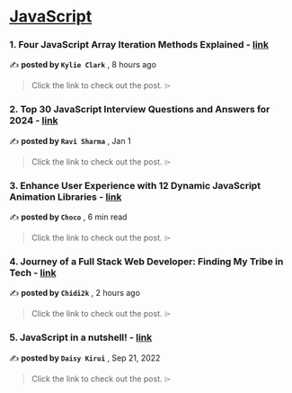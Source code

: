 
<h1><a href=https://medium.com/tag/javascript-development/recommended target="_blank" rel="noopener noreferrer">JavaScript</a></h1>
<h3>1. Four JavaScript Array Iteration Methods Explained - <a href=https://medium.com/@kyliedarlene/four-javascript-array-iteration-methods-explained-ccec5c678650?source=tag_recommended_feed---------0-84----------javascript_development----------c1c9eabd_22ef_4fa9_8fe9_49cc7e39f5c9------- target="_blank" rel="noopener noreferrer">link</a></h3>

✍️ **posted by `Kylie Clark`** <date> , 8 hours ago</date>

<blockquote>Click the link to check out the post. ⌲</blockquote>

<h3>2. Top 30 JavaScript Interview Questions and Answers for 2024 - <a href=https://medium.com/@javascriptcentric/top-30-javascript-interview-questions-and-answers-for-2024-7f1e2d1d0638?source=tag_recommended_feed---------1-107----------javascript_development----------c1c9eabd_22ef_4fa9_8fe9_49cc7e39f5c9------- target="_blank" rel="noopener noreferrer">link</a></h3>

✍️ **posted by `Ravi Sharma`** <date> , Jan 1</date>

<blockquote>Click the link to check out the post. ⌲</blockquote>

<h3>3. Enhance User Experience with 12 Dynamic JavaScript Animation Libraries - <a href=https://medium.com/@Choco23/enhance-user-experience-with-12-dynamic-javascript-animation-libraries-93dace0315a4?source=tag_recommended_feed---------2-85----------javascript_development----------c1c9eabd_22ef_4fa9_8fe9_49cc7e39f5c9------- target="_blank" rel="noopener noreferrer">link</a></h3>

✍️ **posted by `Choco`** <date> , 6 min read</date>

<blockquote>Click the link to check out the post. ⌲</blockquote>

<h3>4. Journey of a Full Stack Web Developer: Finding My Tribe in Tech - <a href=https://medium.com/@chidituke/journey-of-a-full-stack-web-developer-finding-my-tribe-in-tech-b9cee88855de?source=tag_recommended_feed---------3-84----------javascript_development----------c1c9eabd_22ef_4fa9_8fe9_49cc7e39f5c9------- target="_blank" rel="noopener noreferrer">link</a></h3>

✍️ **posted by `Chidi2k`** <date> , 2 hours ago</date>

<blockquote>Click the link to check out the post. ⌲</blockquote>

<h3>5. JavaScript in a nutshell! - <a href=https://medium.com/@daisykirui/javascript-in-a-nutshell-669dab5b6e78?source=tag_recommended_feed---------4-107----------javascript_development----------c1c9eabd_22ef_4fa9_8fe9_49cc7e39f5c9------- target="_blank" rel="noopener noreferrer">link</a></h3>

✍️ **posted by `Daisy Kirui`** <date> , Sep 21, 2022</date>

<blockquote>Click the link to check out the post. ⌲</blockquote>

